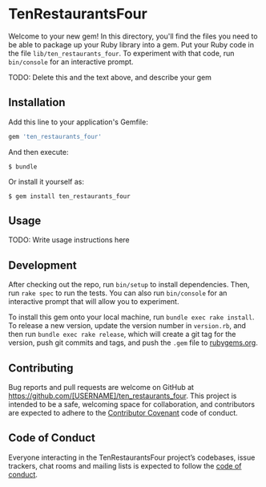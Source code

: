 # TenRestaurantsFour

Welcome to your new gem! In this directory, you'll find the files you need to be able to package up your Ruby library into a gem. Put your Ruby code in the file `lib/ten_restaurants_four`. To experiment with that code, run `bin/console` for an interactive prompt.

TODO: Delete this and the text above, and describe your gem

## Installation

Add this line to your application's Gemfile:

```ruby
gem 'ten_restaurants_four'
```

And then execute:

    $ bundle

Or install it yourself as:

    $ gem install ten_restaurants_four

## Usage

TODO: Write usage instructions here

## Development

After checking out the repo, run `bin/setup` to install dependencies. Then, run `rake spec` to run the tests. You can also run `bin/console` for an interactive prompt that will allow you to experiment.

To install this gem onto your local machine, run `bundle exec rake install`. To release a new version, update the version number in `version.rb`, and then run `bundle exec rake release`, which will create a git tag for the version, push git commits and tags, and push the `.gem` file to [rubygems.org](https://rubygems.org).

## Contributing

Bug reports and pull requests are welcome on GitHub at https://github.com/[USERNAME]/ten_restaurants_four. This project is intended to be a safe, welcoming space for collaboration, and contributors are expected to adhere to the [Contributor Covenant](http://contributor-covenant.org) code of conduct.

## Code of Conduct

Everyone interacting in the TenRestaurantsFour project’s codebases, issue trackers, chat rooms and mailing lists is expected to follow the [code of conduct](https://github.com/[USERNAME]/ten_restaurants_four/blob/master/CODE_OF_CONDUCT.md).
